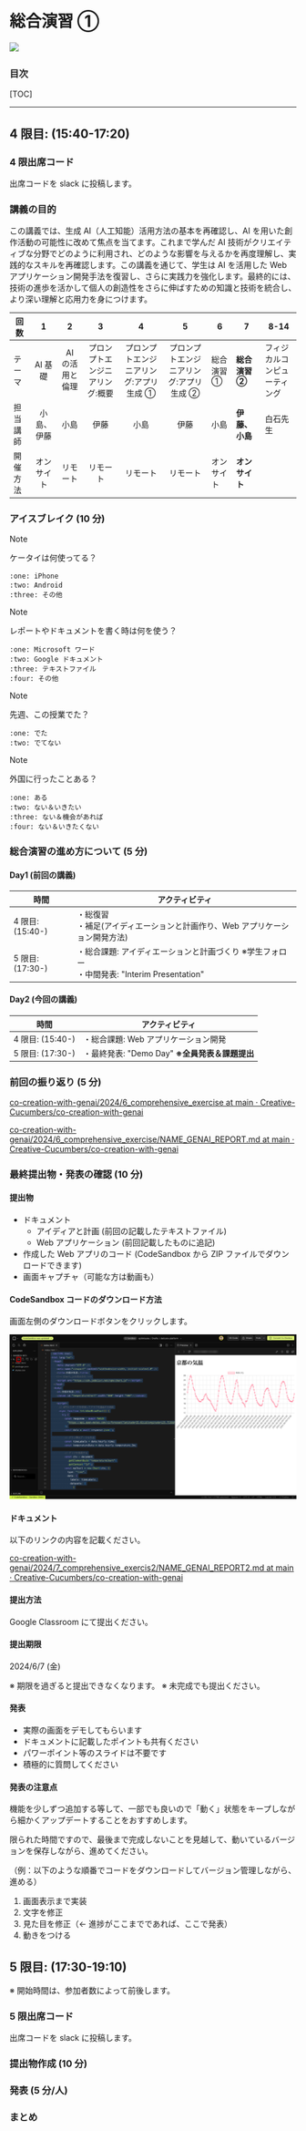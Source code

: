 # 総合演習 ①

![](./images/a.webp)

### 目次

[TOC]

---

## 4 限目: (15:40-17:20)

### 4 限出席コード

出席コードを slack に投稿します。

### 講義の目的

この講義では、生成 AI（人工知能）活用方法の基本を再確認し、AI を用いた創作活動の可能性に改めて焦点を当てます。これまで学んだ AI 技術がクリエイティブな分野でどのように利用され、どのような影響を与えるかを再度理解し、実践的なスキルを再確認します。この講義を通じて、学生は AI を活用した Web アプリケーション開発手法を復習し、さらに実践力を強化します。最終的には、技術の進歩を活かして個人の創造性をさらに伸ばすための知識と技術を統合し、より深い理解と応用力を身につけます。

| 回数     |     1      |        2        |                3                |                    4                    |                    5                    | 6          | **7**          | 8-14                         |
| -------- | :--------: | :-------------: | :-----------------------------: | :-------------------------------------: | :-------------------------------------: | ---------- | -------------- | ---------------------------- |
| テーマ   |  AI 基礎   | AI の活用と倫理 | プロンプトエンジニアリング:概要 | プロンプトエンジニアリング:アプリ生成 ① | プロンプトエンジニアリング:アプリ生成 ② | 総合演習 ① | **総合演習 ②** | フィジカルコンピューティング |
| 担当講師 | 小島、伊藤 |      小島       |              伊藤               |                  小島                   |                  伊藤                   | 小島       | **伊藤、小島** | 白石先生                     |
| 開催方法 | オンサイト |    リモート     |            リモート             |                リモート                 |                リモート                 | オンサイト | **オンサイト** |                              |

### アイスブレイク (10 分)

> [!Note]
>
> ケータイは何使ってる？

```
:one: iPhone
:two: Android
:three: その他
```

> [!note]
>
> レポートやドキュメントを書く時は何を使う？

```
:one: Microsoft ワード
:two: Google ドキュメント
:three: テキストファイル
:four: その他
```

> [!Note]
>
> 先週、この授業でた？

```
:one: でた
:two: でてない
```

> [!note]
>
> 外国に行ったことある？

```
:one: ある
:two: ない＆いきたい
:three: ない＆機会があれば
:four: ない＆いきたくない
```

### 総合演習の進め方について (5 分)

#### Day1 (前回の講義)

| 時間             | アクティビティ                                                                                   |
| ---------------- | ------------------------------------------------------------------------------------------------ |
| 4 限目: (15:40-) | ・総復習<br />・補足(アイディエーションと計画作り、Web アプリケーション開発方法)                 |
| 5 限目: (17:30-) | ・総合課題: アイディエーションと計画づくり ※学生フォロー<br />・中間発表: "Interim Presentation" |

#### Day2 (今回の講義)

| 時間             | アクティビティ                                       |
| ---------------- | ---------------------------------------------------- |
| 4 限目: (15:40-) | ・総合課題: Web アプリケーション開発<br />           |
| 5 限目: (17:30-) | ・最終発表: "Demo Day" **※全員発表＆課題提出**<br /> |

### 前回の振り返り (5 分)

[co-creation-with-genai/2024/6_comprehensive_exercise at main · Creative-Cucumbers/co-creation-with-genai](https://github.com/Creative-Cucumbers/co-creation-with-genai/tree/main/2024/6_comprehensive_exercise)

[co-creation-with-genai/2024/6_comprehensive_exercise/NAME_GENAI_REPORT.md at main · Creative-Cucumbers/co-creation-with-genai](https://github.com/Creative-Cucumbers/co-creation-with-genai/blob/main/2024/6_comprehensive_exercise/NAME_GENAI_REPORT.md)

### 最終提出物・発表の確認 (10 分)

#### 提出物

- ドキュメント
  - アイディアと計画 (前回の記載したテキストファイル)
  - Web アプリケーション (前回記載したものに追記)
- 作成した Web アプリのコード (CodeSandbox から ZIP ファイルでダウンロードできます)
- 画面キャプチャ（可能な方は動画も）

#### CodeSandbox コードのダウンロード方法

画面左側のダウンロードボタンをクリックします。

![webapp](./images/share.png)

#### ドキュメント

以下のリンクの内容を記載ください。

[co-creation-with-genai/2024/7_comprehensive_exercis2/NAME_GENAI_REPORT2.md at main · Creative-Cucumbers/co-creation-with-genai](https://github.com/Creative-Cucumbers/co-creation-with-genai/blob/main/2024/7_comprehensive_exercis2/NAME_GENAI_REPORT2.md)

#### 提出方法

Google Classroom にて提出ください。

#### 提出期限

2024/6/7 (金)

※ 期限を過ぎると提出できなくなります。
※ 未完成でも提出ください。

#### 発表

- 実際の画面をデモしてもらいます
- ドキュメントに記載したポイントも共有ください
- パワーポイント等のスライドは不要です
- 積極的に質問してください

#### 発表の注意点

機能を少しずつ追加する等して、一部でも良いので「動く」状態をキープしながら細かくアップデートすることをおすすめします。

限られた時間ですので、最後まで完成しないことを見越して、動いているバージョンを保存しながら、進めてください。

（例：以下のような順番でコードをダウンロードしてバージョン管理しながら、進める）

1. 画面表示まで実装
2. 文字を修正
3. 見た目を修正（← 進捗がここまでであれば、ここで発表）
4. 動きをつける

## 5 限目: (17:30-19:10)

※ 開始時間は、参加者数によって前後します。

### 5 限出席コード

出席コードを slack に投稿します。

### 提出物作成 (10 分)

### 発表 (5 分/人)

### まとめ
